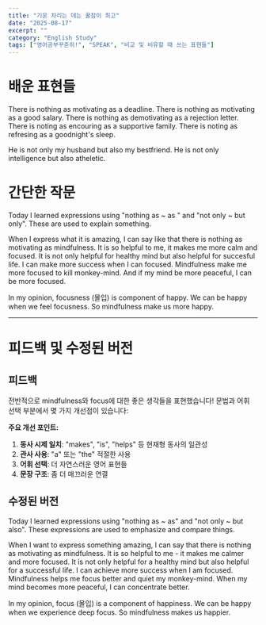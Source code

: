 ```yaml
---
title: "기운 차리는 데는 꿀잠이 최고"
date: "2025-08-17"
excerpt: ""
category: "English Study"
tags: ["영어공부꾸준히!", "SPEAK", "비교 및 비유할 때 쓰는 표현들"]
---
```


# 배운 표현들 

There is nothing as motivating as a deadline.
There is nothing as motivating as a good salary.
There is nothing as demotivating as a rejection letter.
There is noting as encouring as a supportive family.
There is noting as refresing as a goodnight's sleep.


He is not only my husband but also my bestfriend.
He is not only intelligence but also atheletic.


# 간단한 작문

Today I learned expressions using "nothing as ~ as " and "not only ~ but only".
These are used to explain something.

When I express what it is amazing, I can say like that there is nothing as motivating as mindfulness.
It is so helpful to me, it makes me more calm and focused.
It is not only helpful for healthy mind but also helpful for succesful life.
I can make more success when I can focused. Mindfulness make me more focused to kill monkey-mind.
And if my mind be more peaceful, I can be more focused.

In my opinion, focusness (몰입) is component of happy. We can be happy when we feel focusness.
So mindfulness make us more happy.

---

# 피드백 및 수정된 버전

## 피드백
전반적으로 mindfulness와 focus에 대한 좋은 생각들을 표현했습니다! 문법과 어휘 선택 부분에서 몇 가지 개선점이 있습니다:

**주요 개선 포인트:**
1. **동사 시제 일치**: "makes", "is", "helps" 등 현재형 동사의 일관성
2. **관사 사용**: "a" 또는 "the" 적절한 사용
3. **어휘 선택**: 더 자연스러운 영어 표현들
4. **문장 구조**: 좀 더 매끄러운 연결

## 수정된 버전

Today I learned expressions using "nothing as ~ as" and "not only ~ but also".
These expressions are used to emphasize and compare things.

When I want to express something amazing, I can say that there is nothing as motivating as mindfulness.
It is so helpful to me - it makes me calmer and more focused.
It is not only helpful for a healthy mind but also helpful for a successful life.
I can achieve more success when I am focused. Mindfulness helps me focus better and quiet my monkey-mind.
When my mind becomes more peaceful, I can concentrate better.

In my opinion, focus (몰입) is a component of happiness. We can be happy when we experience deep focus.
So mindfulness makes us happier.

